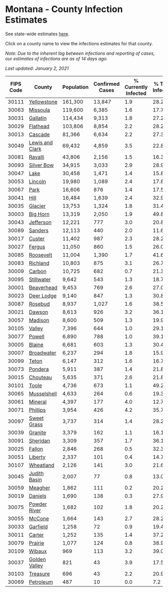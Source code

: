 # Montana - County Infection Estimates

See state-wide estimates [here](/infections/us-mt).

Click on a county name to view the infections estimates for that county.

*Note: Due to the inherent lag between infections and reporting of cases, our estimates of infections are as of 14 days ago.*

*Last updated: January 2, 2021*

|   FIPS Code |                             County |   Population |   Confirmed Cases |   % Currently Infected |   % Total Infected |
|-------------|------------------------------------|--------------|-------------------|------------------------|--------------------|
|       30111 |         [Yellowstone](yellowstone) |      161,300 |            13,847 |                    1.9 |               28.2 |
|       30063 |               [Missoula](missoula) |      119,600 |             6,385 |                    1.6 |               17.7 |
|       30031 |               [Gallatin](gallatin) |      114,434 |             9,313 |                    1.8 |               27.2 |
|       30029 |               [Flathead](flathead) |      103,806 |             8,854 |                    2.2 |               28.2 |
|       30013 |                 [Cascade](cascade) |       81,366 |             6,634 |                    2.2 |               27.3 |
|       30049 | [Lewis and Clark](lewis-and-clark) |       69,432 |             4,859 |                    3.5 |               22.8 |
|       30081 |                 [Ravalli](ravalli) |       43,806 |             2,156 |                    1.5 |               16.3 |
|       30093 |           [Silver Bow](silver-bow) |       34,915 |             3,033 |                    2.9 |               28.9 |
|       30047 |                       [Lake](lake) |       30,458 |             1,471 |                    1.4 |               15.8 |
|       30053 |                 [Lincoln](lincoln) |       19,980 |             1,089 |                    2.4 |               17.8 |
|       30067 |                       [Park](park) |       16,606 |               876 |                    1.4 |               17.5 |
|       30041 |                       [Hill](hill) |       16,484 |             1,639 |                    2.4 |               32.9 |
|       30035 |                 [Glacier](glacier) |       13,753 |             1,324 |                    1.8 |               31.4 |
|       30003 |               [Big Horn](big-horn) |       13,319 |             2,050 |                    1.9 |               49.8 |
|       30043 |             [Jefferson](jefferson) |       12,221 |               777 |                    3.0 |               20.8 |
|       30089 |                 [Sanders](sanders) |       12,113 |               440 |                    2.0 |               11.6 |
|       30017 |                   [Custer](custer) |       11,402 |               987 |                    2.3 |               28.2 |
|       30027 |                   [Fergus](fergus) |       11,050 |               860 |                    1.5 |               26.0 |
|       30085 |             [Roosevelt](roosevelt) |       11,004 |             1,390 |                    1.7 |               41.6 |
|       30083 |               [Richland](richland) |       10,803 |               875 |                    3.1 |               26.7 |
|       30009 |                   [Carbon](carbon) |       10,725 |               682 |                    0.7 |               21.3 |
|       30095 |           [Stillwater](stillwater) |        9,642 |               543 |                    1.3 |               18.7 |
|       30001 |           [Beaverhead](beaverhead) |        9,453 |               769 |                    2.6 |               27.0 |
|       30023 |           [Deer Lodge](deer-lodge) |        9,140 |               847 |                    1.3 |               30.8 |
|       30087 |                 [Rosebud](rosebud) |        8,937 |             1,027 |                    1.6 |               38.5 |
|       30021 |                   [Dawson](dawson) |        8,613 |               926 |                    3.2 |               36.1 |
|       30057 |                 [Madison](madison) |        8,600 |               509 |                    1.3 |               19.9 |
|       30105 |                   [Valley](valley) |        7,396 |               644 |                    1.0 |               29.1 |
|       30077 |                   [Powell](powell) |        6,890 |               788 |                    1.0 |               39.1 |
|       30005 |                   [Blaine](blaine) |        6,681 |               603 |                    1.3 |               30.4 |
|       30007 |           [Broadwater](broadwater) |        6,237 |               294 |                    1.8 |               15.9 |
|       30099 |                     [Teton](teton) |        6,147 |               312 |                    1.6 |               16.7 |
|       30073 |                 [Pondera](pondera) |        5,911 |               387 |                    1.4 |               21.8 |
|       30015 |               [Chouteau](chouteau) |        5,635 |               371 |                    2.6 |               21.8 |
|       30101 |                     [Toole](toole) |        4,736 |               673 |                    1.1 |               49.2 |
|       30065 |         [Musselshell](musselshell) |        4,633 |               264 |                    0.6 |               19.3 |
|       30061 |                 [Mineral](mineral) |        4,397 |               177 |                    4.0 |               12.7 |
|       30071 |               [Phillips](phillips) |        3,954 |               426 |                    4.2 |               35.7 |
|       30097 |         [Sweet Grass](sweet-grass) |        3,737 |               314 |                    1.4 |               28.2 |
|       30039 |                 [Granite](granite) |        3,379 |               162 |                    1.1 |               16.1 |
|       30091 |               [Sheridan](sheridan) |        3,309 |               357 |                    1.7 |               36.1 |
|       30025 |                   [Fallon](fallon) |        2,846 |               268 |                    0.5 |               32.3 |
|       30051 |                 [Liberty](liberty) |        2,337 |               101 |                    0.4 |               14.7 |
|       30107 |             [Wheatland](wheatland) |        2,126 |               141 |                    3.0 |               21.6 |
|       30045 |       [Judith Basin](judith-basin) |        2,007 |                77 |                    0.8 |               13.0 |
|       30059 |                 [Meagher](meagher) |        1,862 |               111 |                    0.2 |               20.2 |
|       30019 |                 [Daniels](daniels) |        1,690 |               138 |                    0.3 |               27.9 |
|       30075 |       [Powder River](powder-river) |        1,682 |               102 |                    1.8 |               20.2 |
|       30055 |                   [McCone](mccone) |        1,664 |               143 |                    2.7 |               28.2 |
|       30033 |               [Garfield](garfield) |        1,258 |                72 |                    0.9 |               19.4 |
|       30011 |                   [Carter](carter) |        1,252 |               135 |                    1.4 |               37.2 |
|       30079 |                 [Prairie](prairie) |        1,077 |               124 |                    0.8 |               38.9 |
|       30109 |                   [Wibaux](wibaux) |          969 |               113 |                    3.2 |               39.0 |
|       30037 |     [Golden Valley](golden-valley) |          821 |                43 |                    3.9 |               17.5 |
|       30103 |               [Treasure](treasure) |          696 |                43 |                    2.2 |               20.9 |
|       30069 |             [Petroleum](petroleum) |          487 |                10 |                    0.0 |                7.2 |